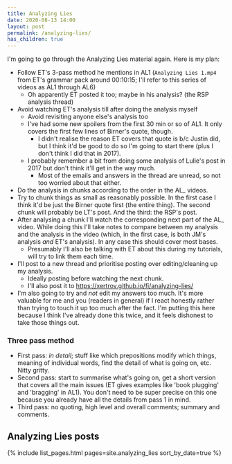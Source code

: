 ```yaml
---
title: Analyzing Lies
date: 2020-08-13 14:00
layout: post
permalink: /analyzing-lies/
has_children: true
---
```


I'm going to go through the Analyzing Lies material again. Here is my plan:

* Follow ET's 3-pass method he mentions in AL1 (`Analyzing Lies 1.mp4` from ET's grammar pack around 00:10:15; I'll refer to this series of videos as AL1 through AL6)
  * Oh apparently ET posted it too; maybe in his analysis? (the RSP analysis thread)
* Avoid watching ET's analysis till after doing the analysis myself
  * Avoid revisiting anyone else's analysis too
  * I've had some new spoilers from the first 30 min or so of AL1. It only covers the first few lines of Birner's quote, though.
    * I didn't realise the reason ET covers that quote is b/c Justin did, but I think it'd be good to do so I'm going to start there (plus I don't think I did that in 2017).
  * I probably remember a bit from doing some analysis of Lulie's post in 2017 but don't think it'll get in the way much.
    * Most of the emails and answers in the thread are unread, so not too worried about that either.
* Do the analysis in chunks according to the order in the AL_ videos.
* Try to chunk things as small as reasonably possible. In the first case I think it'd be just the Birner quote first (the entire thing). The second chunk will probably be LT's post. And the third: the RSP's post.
* After analysing a chunk I'll watch the corresponding next part of the AL_ video. While doing this I'll take notes to compare between my analysis and the analysis in the video (which, in the first case, is both JM's analysis *and* ET's analysis). In any case this should cover most bases.
  * Presumably I'll also be talking with ET about this during my tutorials, will try to link them each time.
* I'll post to a new thread and prioritise posting over editing/cleaning up my analysis.
  * Ideally posting before watching the next chunk.
  * I'll also post it to <https://xertrov.github.io/fi/analyzing-lies/>
* I'm also going to try and *not* edit my answers too much. It's more valuable for me and you (readers in general) if I react honestly rather than trying to touch it up too much after the fact. I'm putting this here because I think I've already done this twice, and it feels dishonest to take those things out.

### Three pass method

* First pass: *in detail*; stuff like which prepositions modify which things, meaning of individual words, find the detail of what is going on, etc. Nitty gritty.
* Second pass: start to summarise what's going on, get a short version that covers all the main issues (ET gives examples like 'book plugging' and 'bragging' in AL1). You don't need to be super precise on this one because you already have all the details from pass 1 in mind.
* Third pass: no quoting, high level and overall comments; summary and comments.

## Analyzing Lies posts

{% include list_pages.html pages=site.analyzing_lies sort_by_date=true %}
